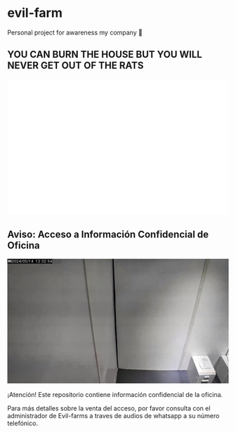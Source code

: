 # evil-farm
Personal project for awareness my company 👹

## YOU CAN BURN THE HOUSE BUT YOU WILL NEVER GET OUT OF THE RATS

![Bienvenid@s](evilrat.png)

## Aviso: Acceso a Información Confidencial de Oficina

![Información Confidencial](camaraweb.JPG)

¡Atención! Este repositorio contiene información confidencial de la oficina. 

Para más detalles sobre la venta del acceso, por favor consulta con el administrador de Evil-farms a traves de audios de whatsapp a su número telefónico.



